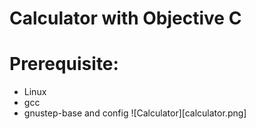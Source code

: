 # Calculator with Objective C
   # Prerequisite:
   - Linux
   - gcc
   - gnustep-base and config
![Calculator][calculator.png]
